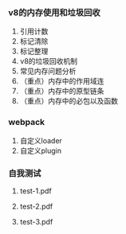   ### v8的内存使用和垃圾回收

1. 引用计数
2. 标记清除 
3. 标记整理
4. v8的垃圾回收机制
5. 常见内存问题分析
6. （重点）内存中的作用域连
7. （重点）内存中的原型链条
8.  （重点）内存中的必包以及函数

 ###  webpack
1. 自定义loader
2. 自定义plugin

### 自我测试

1. test-1.pdf

2. test-2.pdf
3. test-3.pdf
        
